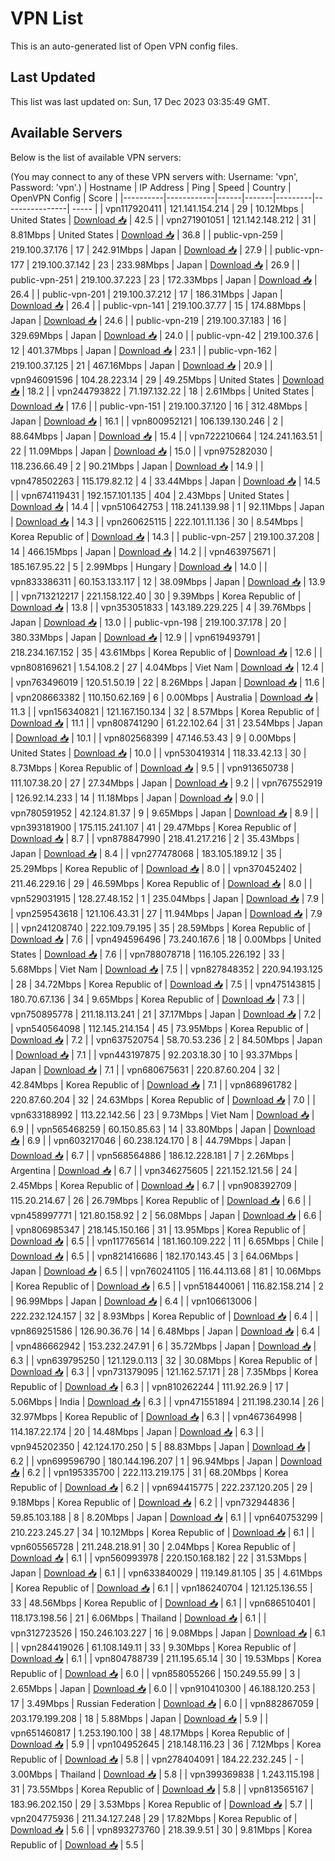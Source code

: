 # VPN List

This is an auto-generated list of Open VPN config files.

## Last Updated

This list was last updated on: Sun, 17 Dec 2023 03:35:49 GMT.

## Available Servers

Below is the list of available VPN servers:

(You may connect to any of these VPN servers with: Username: 'vpn', Password: 'vpn'.)
| Hostname | IP Address | Ping | Speed | Country | OpenVPN Config | Score |
|----------|------------|------|-------|---------|----------------| ----- |
| vpn117920411 | 121.141.154.214 | 29 | 10.12Mbps | United States | [Download 📥](./configs/server_0_US.ovpn) | 42.5 |
| vpn271901051 | 121.142.148.212 | 31 | 8.81Mbps | United States | [Download 📥](./configs/server_1_US.ovpn) | 36.8 |
| public-vpn-259 | 219.100.37.176 | 17 | 242.91Mbps | Japan | [Download 📥](./configs/server_2_JP.ovpn) | 27.9 |
| public-vpn-177 | 219.100.37.142 | 23 | 233.98Mbps | Japan | [Download 📥](./configs/server_3_JP.ovpn) | 26.9 |
| public-vpn-251 | 219.100.37.223 | 23 | 172.33Mbps | Japan | [Download 📥](./configs/server_4_JP.ovpn) | 26.4 |
| public-vpn-201 | 219.100.37.212 | 17 | 186.31Mbps | Japan | [Download 📥](./configs/server_5_JP.ovpn) | 26.4 |
| public-vpn-141 | 219.100.37.77 | 15 | 174.88Mbps | Japan | [Download 📥](./configs/server_6_JP.ovpn) | 24.6 |
| public-vpn-219 | 219.100.37.183 | 16 | 329.69Mbps | Japan | [Download 📥](./configs/server_7_JP.ovpn) | 24.0 |
| public-vpn-42 | 219.100.37.6 | 12 | 401.37Mbps | Japan | [Download 📥](./configs/server_8_JP.ovpn) | 23.1 |
| public-vpn-162 | 219.100.37.125 | 21 | 467.16Mbps | Japan | [Download 📥](./configs/server_9_JP.ovpn) | 20.9 |
| vpn946091596 | 104.28.223.14 | 29 | 49.25Mbps | United States | [Download 📥](./configs/server_10_US.ovpn) | 18.2 |
| vpn244793822 | 71.197.132.22 | 18 | 2.61Mbps | United States | [Download 📥](./configs/server_11_US.ovpn) | 17.6 |
| public-vpn-151 | 219.100.37.120 | 16 | 312.48Mbps | Japan | [Download 📥](./configs/server_12_JP.ovpn) | 16.1 |
| vpn800952121 | 106.139.130.246 | 2 | 88.64Mbps | Japan | [Download 📥](./configs/server_13_JP.ovpn) | 15.4 |
| vpn722210664 | 124.241.163.51 | 22 | 11.09Mbps | Japan | [Download 📥](./configs/server_14_JP.ovpn) | 15.0 |
| vpn975282030 | 118.236.66.49 | 2 | 90.21Mbps | Japan | [Download 📥](./configs/server_15_JP.ovpn) | 14.9 |
| vpn478502263 | 115.179.82.12 | 4 | 33.44Mbps | Japan | [Download 📥](./configs/server_16_JP.ovpn) | 14.5 |
| vpn674119431 | 192.157.101.135 | 404 | 2.43Mbps | United States | [Download 📥](./configs/server_17_US.ovpn) | 14.4 |
| vpn510642753 | 118.241.139.98 | 1 | 92.11Mbps | Japan | [Download 📥](./configs/server_18_JP.ovpn) | 14.3 |
| vpn260625115 | 222.101.11.136 | 30 | 8.54Mbps | Korea Republic of | [Download 📥](./configs/server_19_KR.ovpn) | 14.3 |
| public-vpn-257 | 219.100.37.208 | 14 | 466.15Mbps | Japan | [Download 📥](./configs/server_20_JP.ovpn) | 14.2 |
| vpn463975671 | 185.167.95.22 | 5 | 2.99Mbps | Hungary | [Download 📥](./configs/server_21_HU.ovpn) | 14.0 |
| vpn833386311 | 60.153.133.117 | 12 | 38.09Mbps | Japan | [Download 📥](./configs/server_22_JP.ovpn) | 13.9 |
| vpn713212217 | 221.158.122.40 | 30 | 9.39Mbps | Korea Republic of | [Download 📥](./configs/server_23_KR.ovpn) | 13.8 |
| vpn353051833 | 143.189.229.225 | 4 | 39.76Mbps | Japan | [Download 📥](./configs/server_24_JP.ovpn) | 13.0 |
| public-vpn-198 | 219.100.37.178 | 20 | 380.33Mbps | Japan | [Download 📥](./configs/server_25_JP.ovpn) | 12.9 |
| vpn619493791 | 218.234.167.152 | 35 | 43.61Mbps | Korea Republic of | [Download 📥](./configs/server_26_KR.ovpn) | 12.6 |
| vpn808169621 | 1.54.108.2 | 27 | 4.04Mbps | Viet Nam | [Download 📥](./configs/server_27_VN.ovpn) | 12.4 |
| vpn763496019 | 120.51.50.19 | 22 | 8.26Mbps | Japan | [Download 📥](./configs/server_28_JP.ovpn) | 11.6 |
| vpn208663382 | 110.150.62.169 | 6 | 0.00Mbps | Australia | [Download 📥](./configs/server_29_AU.ovpn) | 11.3 |
| vpn156340821 | 121.167.150.134 | 32 | 8.57Mbps | Korea Republic of | [Download 📥](./configs/server_30_KR.ovpn) | 11.1 |
| vpn808741290 | 61.22.102.64 | 31 | 23.54Mbps | Japan | [Download 📥](./configs/server_31_JP.ovpn) | 10.1 |
| vpn802568399 | 47.146.53.43 | 9 | 0.00Mbps | United States | [Download 📥](./configs/server_32_US.ovpn) | 10.0 |
| vpn530419314 | 118.33.42.13 | 30 | 8.73Mbps | Korea Republic of | [Download 📥](./configs/server_33_KR.ovpn) | 9.5 |
| vpn913650738 | 111.107.38.20 | 27 | 27.34Mbps | Japan | [Download 📥](./configs/server_34_JP.ovpn) | 9.2 |
| vpn767552919 | 126.92.14.233 | 14 | 11.18Mbps | Japan | [Download 📥](./configs/server_35_JP.ovpn) | 9.0 |
| vpn780591952 | 42.124.81.37 | 9 | 9.65Mbps | Japan | [Download 📥](./configs/server_36_JP.ovpn) | 8.9 |
| vpn393181900 | 175.115.241.107 | 41 | 29.47Mbps | Korea Republic of | [Download 📥](./configs/server_37_KR.ovpn) | 8.7 |
| vpn878847990 | 218.41.217.216 | 2 | 35.43Mbps | Japan | [Download 📥](./configs/server_38_JP.ovpn) | 8.4 |
| vpn277478068 | 183.105.189.12 | 35 | 25.29Mbps | Korea Republic of | [Download 📥](./configs/server_39_KR.ovpn) | 8.0 |
| vpn370452402 | 211.46.229.16 | 29 | 46.59Mbps | Korea Republic of | [Download 📥](./configs/server_40_KR.ovpn) | 8.0 |
| vpn529031915 | 128.27.48.152 | 1 | 235.04Mbps | Japan | [Download 📥](./configs/server_41_JP.ovpn) | 7.9 |
| vpn259543618 | 121.106.43.31 | 27 | 11.94Mbps | Japan | [Download 📥](./configs/server_42_JP.ovpn) | 7.9 |
| vpn241208740 | 222.109.79.195 | 35 | 28.59Mbps | Korea Republic of | [Download 📥](./configs/server_43_KR.ovpn) | 7.6 |
| vpn494596496 | 73.240.167.6 | 18 | 0.00Mbps | United States | [Download 📥](./configs/server_44_US.ovpn) | 7.6 |
| vpn788078718 | 116.105.226.192 | 33 | 5.68Mbps | Viet Nam | [Download 📥](./configs/server_45_VN.ovpn) | 7.5 |
| vpn827848352 | 220.94.193.125 | 28 | 34.72Mbps | Korea Republic of | [Download 📥](./configs/server_46_KR.ovpn) | 7.5 |
| vpn475143815 | 180.70.67.136 | 34 | 9.65Mbps | Korea Republic of | [Download 📥](./configs/server_47_KR.ovpn) | 7.3 |
| vpn750895778 | 211.18.113.241 | 21 | 37.17Mbps | Japan | [Download 📥](./configs/server_48_JP.ovpn) | 7.2 |
| vpn540564098 | 112.145.214.154 | 45 | 73.95Mbps | Korea Republic of | [Download 📥](./configs/server_49_KR.ovpn) | 7.2 |
| vpn637520754 | 58.70.53.236 | 2 | 84.50Mbps | Japan | [Download 📥](./configs/server_50_JP.ovpn) | 7.1 |
| vpn443197875 | 92.203.18.30 | 10 | 93.37Mbps | Japan | [Download 📥](./configs/server_51_JP.ovpn) | 7.1 |
| vpn680675631 | 220.87.60.204 | 32 | 42.84Mbps | Korea Republic of | [Download 📥](./configs/server_52_KR.ovpn) | 7.1 |
| vpn868961782 | 220.87.60.204 | 32 | 24.63Mbps | Korea Republic of | [Download 📥](./configs/server_53_KR.ovpn) | 7.0 |
| vpn633188992 | 113.22.142.56 | 23 | 9.73Mbps | Viet Nam | [Download 📥](./configs/server_54_VN.ovpn) | 6.9 |
| vpn565468259 | 60.150.85.63 | 14 | 33.80Mbps | Japan | [Download 📥](./configs/server_55_JP.ovpn) | 6.9 |
| vpn603217046 | 60.238.124.170 | 8 | 44.79Mbps | Japan | [Download 📥](./configs/server_56_JP.ovpn) | 6.7 |
| vpn568564886 | 186.12.228.181 | 7 | 2.26Mbps | Argentina | [Download 📥](./configs/server_57_AR.ovpn) | 6.7 |
| vpn346275605 | 221.152.121.56 | 24 | 2.45Mbps | Korea Republic of | [Download 📥](./configs/server_58_KR.ovpn) | 6.7 |
| vpn908392709 | 115.20.214.67 | 26 | 26.79Mbps | Korea Republic of | [Download 📥](./configs/server_59_KR.ovpn) | 6.6 |
| vpn458997771 | 121.80.158.92 | 2 | 56.08Mbps | Japan | [Download 📥](./configs/server_60_JP.ovpn) | 6.6 |
| vpn806985347 | 218.145.150.166 | 31 | 13.95Mbps | Korea Republic of | [Download 📥](./configs/server_61_KR.ovpn) | 6.5 |
| vpn117765614 | 181.160.109.222 | 11 | 6.65Mbps | Chile | [Download 📥](./configs/server_62_CL.ovpn) | 6.5 |
| vpn821416686 | 182.170.143.45 | 3 | 64.06Mbps | Japan | [Download 📥](./configs/server_63_JP.ovpn) | 6.5 |
| vpn760241105 | 116.44.113.68 | 81 | 10.06Mbps | Korea Republic of | [Download 📥](./configs/server_64_KR.ovpn) | 6.5 |
| vpn518440061 | 116.82.158.214 | 2 | 96.99Mbps | Japan | [Download 📥](./configs/server_65_JP.ovpn) | 6.4 |
| vpn106613006 | 222.232.124.157 | 32 | 8.93Mbps | Korea Republic of | [Download 📥](./configs/server_66_KR.ovpn) | 6.4 |
| vpn869251586 | 126.90.36.76 | 14 | 6.48Mbps | Japan | [Download 📥](./configs/server_67_JP.ovpn) | 6.4 |
| vpn486662942 | 153.232.247.91 | 6 | 35.72Mbps | Japan | [Download 📥](./configs/server_68_JP.ovpn) | 6.3 |
| vpn639795250 | 121.129.0.113 | 32 | 30.08Mbps | Korea Republic of | [Download 📥](./configs/server_69_KR.ovpn) | 6.3 |
| vpn731379095 | 121.162.57.171 | 28 | 7.35Mbps | Korea Republic of | [Download 📥](./configs/server_70_KR.ovpn) | 6.3 |
| vpn810262244 | 111.92.26.9 | 17 | 5.06Mbps | India | [Download 📥](./configs/server_71_IN.ovpn) | 6.3 |
| vpn471551894 | 211.198.230.14 | 26 | 32.97Mbps | Korea Republic of | [Download 📥](./configs/server_72_KR.ovpn) | 6.3 |
| vpn467364998 | 114.187.22.174 | 20 | 14.48Mbps | Japan | [Download 📥](./configs/server_73_JP.ovpn) | 6.3 |
| vpn945202350 | 42.124.170.250 | 5 | 88.83Mbps | Japan | [Download 📥](./configs/server_74_JP.ovpn) | 6.2 |
| vpn699596790 | 180.144.196.207 | 1 | 96.94Mbps | Japan | [Download 📥](./configs/server_75_JP.ovpn) | 6.2 |
| vpn195335700 | 222.113.219.175 | 31 | 68.20Mbps | Korea Republic of | [Download 📥](./configs/server_76_KR.ovpn) | 6.2 |
| vpn694415775 | 222.237.120.205 | 29 | 9.18Mbps | Korea Republic of | [Download 📥](./configs/server_77_KR.ovpn) | 6.2 |
| vpn732944836 | 59.85.103.188 | 8 | 8.20Mbps | Japan | [Download 📥](./configs/server_78_JP.ovpn) | 6.1 |
| vpn640753299 | 210.223.245.27 | 34 | 10.12Mbps | Korea Republic of | [Download 📥](./configs/server_79_KR.ovpn) | 6.1 |
| vpn605565728 | 211.248.218.91 | 30 | 2.04Mbps | Korea Republic of | [Download 📥](./configs/server_80_KR.ovpn) | 6.1 |
| vpn560993978 | 220.150.168.182 | 22 | 31.53Mbps | Japan | [Download 📥](./configs/server_81_JP.ovpn) | 6.1 |
| vpn633840029 | 119.149.81.105 | 35 | 4.61Mbps | Korea Republic of | [Download 📥](./configs/server_82_KR.ovpn) | 6.1 |
| vpn186240704 | 121.125.136.55 | 33 | 48.56Mbps | Korea Republic of | [Download 📥](./configs/server_83_KR.ovpn) | 6.1 |
| vpn686510401 | 118.173.198.56 | 21 | 6.06Mbps | Thailand | [Download 📥](./configs/server_84_TH.ovpn) | 6.1 |
| vpn312723526 | 150.246.103.227 | 16 | 9.08Mbps | Japan | [Download 📥](./configs/server_85_JP.ovpn) | 6.1 |
| vpn284419026 | 61.108.149.11 | 33 | 9.30Mbps | Korea Republic of | [Download 📥](./configs/server_86_KR.ovpn) | 6.1 |
| vpn804788739 | 211.195.65.14 | 30 | 19.53Mbps | Korea Republic of | [Download 📥](./configs/server_87_KR.ovpn) | 6.0 |
| vpn858055266 | 150.249.55.99 | 3 | 2.65Mbps | Japan | [Download 📥](./configs/server_88_JP.ovpn) | 6.0 |
| vpn910410300 | 46.188.120.253 | 17 | 3.49Mbps | Russian Federation | [Download 📥](./configs/server_89_RU.ovpn) | 6.0 |
| vpn882867059 | 203.179.199.208 | 18 | 5.88Mbps | Japan | [Download 📥](./configs/server_90_JP.ovpn) | 5.9 |
| vpn651460817 | 1.253.190.100 | 38 | 48.17Mbps | Korea Republic of | [Download 📥](./configs/server_91_KR.ovpn) | 5.9 |
| vpn104952645 | 218.148.116.23 | 36 | 7.12Mbps | Korea Republic of | [Download 📥](./configs/server_92_KR.ovpn) | 5.8 |
| vpn278404091 | 184.22.232.245 | - | 3.00Mbps | Thailand | [Download 📥](./configs/server_93_TH.ovpn) | 5.8 |
| vpn399369838 | 1.243.115.198 | 31 | 73.55Mbps | Korea Republic of | [Download 📥](./configs/server_94_KR.ovpn) | 5.8 |
| vpn813565167 | 183.96.202.150 | 29 | 3.53Mbps | Korea Republic of | [Download 📥](./configs/server_95_KR.ovpn) | 5.7 |
| vpn204775936 | 211.34.127.248 | 29 | 17.82Mbps | Korea Republic of | [Download 📥](./configs/server_96_KR.ovpn) | 5.6 |
| vpn893273760 | 218.39.9.51 | 30 | 9.81Mbps | Korea Republic of | [Download 📥](./configs/server_97_KR.ovpn) | 5.5 |
